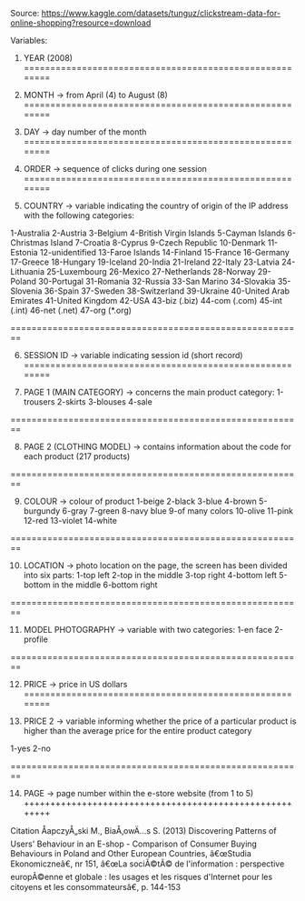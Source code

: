 Source: https://www.kaggle.com/datasets/tunguz/clickstream-data-for-online-shopping?resource=download

Variables:
1. YEAR (2008)
========================================================

2. MONTH -> from April (4) to August (8)
========================================================

3. DAY -> day number of the month
========================================================

4. ORDER -> sequence of clicks during one session
========================================================

5. COUNTRY -> variable indicating the country of origin of the IP address with the
following categories:

1-Australia
2-Austria
3-Belgium
4-British Virgin Islands
5-Cayman Islands
6-Christmas Island
7-Croatia
8-Cyprus
9-Czech Republic
10-Denmark
11-Estonia
12-unidentified
13-Faroe Islands
14-Finland
15-France
16-Germany
17-Greece
18-Hungary
19-Iceland
20-India
21-Ireland
22-Italy
23-Latvia
24-Lithuania
25-Luxembourg
26-Mexico
27-Netherlands
28-Norway
29-Poland
30-Portugal
31-Romania
32-Russia
33-San Marino
34-Slovakia
35-Slovenia
36-Spain
37-Sweden
38-Switzerland
39-Ukraine
40-United Arab Emirates
41-United Kingdom
42-USA
43-biz (.biz) 44-com (.com)
45-int (.int) 46-net (.net)
47-org (*.org)

========================================================

6. SESSION ID -> variable indicating session id (short record)
========================================================

7. PAGE 1 (MAIN CATEGORY) -> concerns the main product category:
1-trousers
2-skirts
3-blouses
4-sale

========================================================

8. PAGE 2 (CLOTHING MODEL) -> contains information about the code for each product
(217 products)

========================================================

9. COLOUR -> colour of product
1-beige
2-black
3-blue
4-brown
5-burgundy
6-gray
7-green
8-navy blue
9-of many colors
10-olive
11-pink
12-red
13-violet
14-white

========================================================

10. LOCATION -> photo location on the page, the screen has been divided into six parts:
1-top left
2-top in the middle
3-top right
4-bottom left
5-bottom in the middle
6-bottom right

========================================================

11. MODEL PHOTOGRAPHY -> variable with two categories:
1-en face
2-profile

========================================================

12. PRICE -> price in US dollars
========================================================

13. PRICE 2 -> variable informing whether the price of a particular product is higher than
the average price for the entire product category

1-yes
2-no

========================================================

14. PAGE -> page number within the e-store website (from 1 to 5)
++++++++++++++++++++++++++++++++++++++++++++++++++++++++

Citation
ÅapczyÅ„ski M., BiaÅ‚owÄ…s S. (2013) Discovering Patterns of Users' Behaviour in an E-shop - Comparison of Consumer Buying Behaviours in Poland and Other European Countries, â€œStudia Ekonomiczneâ€, nr 151, â€œLa sociÃ©tÃ© de l'information : perspective europÃ©enne et globale : les usages et les risques d'Internet pour les citoyens et les consommateursâ€, p. 144-153